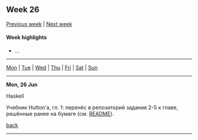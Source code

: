 <a name="top"></a>
## Week 26

[Previous week](./2023wk25.md) | [Next week]()


#### Week highlights

- ...

---

[Mon](#mo) | [Tue](#tu) | [Wed](#we) | [Thu](#th) | [Fri](#fr) | [Sat](#sa) | [Sun](#su)

---

<a name="mo"></a>
**Mon, 26 Jun**

Haskell

Учебник Hutton'a, гл. 1: перенёс в репозиторий задания 2-5 к главе, решённые ранее на бумаге (см. [README](https://github.com/DanilTsygolnik/learn_haskell/blob/a79d8367687e1808f29245da1bef1cef0f346c13/learn_haskell/exercises/textbook-hutton/README.md#ch1)).

[back](#top)

---


<!--
Use in @= register to paste a title for the current day
"**".trim(system('date +"%a, %d %b"'))."**"


<a name="tu"></a>
**date**

...

[back](#top)

---

<a name="we"></a>
**date**

...

[back](#top)

---

<a name="th"></a>
**date**

...

[back](#top)

---

<a name="fr"></a>
**date**

...

[back](#top)

---

<a name="sa"></a>
**date**

...

[back](#top)

---

<a name="su"></a>
**date**

...

[back](#top)

---
-->
